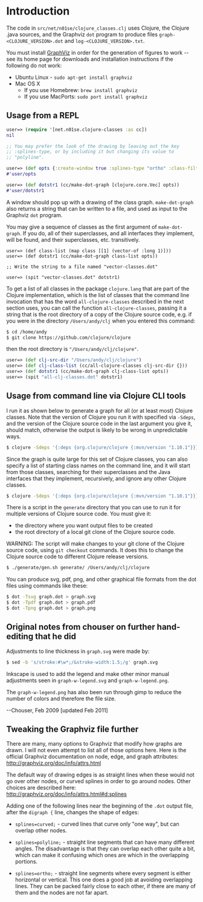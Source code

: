 # Introduction

The code in `src/net/n01se/clojure_classes.clj` uses Clojure, the
Clojure .java sources, and the Graphviz `dot` program to produce files
`graph-<CLOJURE_VERSION>.dot` and `log-<CLOJURE_VERSION>.txt`.

You must install [GraphViz](http://www.graphviz.org) in order for the
generation of figures to work -- see its home page for downloads and
installation instructions if the following do not work:

* Ubuntu Linux - `sudo apt-get install graphviz`
* Mac OS X
  * If you use Homebrew: `brew install graphviz`
  * If you use MacPorts: `sudo port install graphviz`


## Usage from a REPL

```clojure
user=> (require '[net.n01se.clojure-classes :as cc])
nil

;; You may prefer the look of the drawing by leaving out the key
;; :splines-type, or by including it but changing its value to
;; "polyline".

user=> (def opts {:create-window true :splines-type "ortho" :class-filter cc/not-root-class})
#'user/opts

user=> (def dotstr1 (cc/make-dot-graph [clojure.core.Vec] opts))
#'user/dotstr1
```

A window should pop up with a drawing of the class graph.
`make-dot-graph` also returns a string that can be written to a file,
and used as input to the Graphviz `dot` program.

You may give a sequence of classes as the first argument of
`make-dot-graph`.  If you do, all of their superclasses, and all
interfaces they implement, will be found, and their superclasses,
etc. transitively.

```
user=> (def class-list (map class [[1] (vector-of :long 1)]))
user=> (def dotstr1 (cc/make-dot-graph class-list opts))

;; Write the string to a file named "vector-classes.dot"

user=> (spit "vector-classes.dot" dotstr1)
```

To get a list of all classes in the package `clojure.lang` that are
part of the Clojure implementation, which is the list of classes that
the command line invocation that has the word `all-clojure-classes`
described in the next section uses, you can call the function
`all-clojure-classes`, passing it a string that is the root directory
of a copy of the Clojure source code, e.g. if you were in the
directory `/Users/andy/clj` when you entered this command:

```bash
$ cd /home/andy
$ git clone https://github.com/clojure/clojure
```

then the root directory is `"/Users/andy/clj/clojure"`.

```clojure
user=> (def clj-src-dir "/Users/andy/clj/clojure")
user=> (def clj-class-list (cc/all-clojure-classes clj-src-dir {}))
user=> (def dotstr1 (cc/make-dot-graph clj-class-list opts))
user=> (spit "all-clj-classes.dot" dotstr1)
```

## Usage from command line via Clojure CLI tools

I run it as shown below to generate a graph for all (or at least most)
Clojure classes.  Note that the version of Clojure you run it with
specified via `-Sdeps`, and the version of the Clojure source code in
the last argument you give it, should match, otherwise the output is
likely to be wrong in unpredictable ways.

```bash
$ clojure -Sdeps '{:deps {org.clojure/clojure {:mvn/version "1.10.1"}}}' -m net.n01se.clojure-classes generate/ all-clojure-classes /Users/andy/clj/clojure 
```

Since the graph is quite large for this set of Clojure classes, you
can also specify a list of starting class names on the command line,
and it will start from those classes, searching for their superclasses
and the Java interfaces that they implement, recursively, and ignore
any other Clojure classes.

```bash
$ clojure -Sdeps '{:deps {org.clojure/clojure {:mvn/version "1.10.1"}}}' -m net.n01se.clojure-classes generate/ classes clojure.lang.PersistentVector
```

There is a script in the `generate` directory that you can use to run
it for multiple versions of Clojure source code.  You must give it:

+ the directory where you want output files to be created
+ the root directory of a local git clone of the Clojure source code.

WARNING: The script will make changes to your git clone of the Clojure
source code, using `git checkout` commands.  It does this to change
the Clojure source code to different Clojure release versions.

```bash
$ ./generate/gen.sh generate/ /Users/andy/clj/clojure
```

You can produce svg, pdf, png, and other graphical file formats from
the dot files using commands like these:

```bash
$ dot -Tsvg graph.dot > graph.svg
$ dot -Tpdf graph.dot > graph.pdf
$ dot -Tpng graph.dot > graph.png
```

## Original notes from chouser on further hand-editing that he did

Adjustments to line thickness in `graph.svg` were made by:
```bash
$ sed -b 's/stroke:#\w*;/&stroke-width:1.5;/g' graph.svg
```

Inkscape is used to add the legend and make other minor manual
adjustments seen in `graph-w-legend.svg` and `graph-w-legend.png`.

The `graph-w-legend.png` has also been run through gimp to reduce the
number of colors and therefore the file size.

--Chouser, Feb 2009
[updated Feb 2011]


## Tweaking the Graphviz file further

There are many, many options to Graphviz that modify how graphs are
drawn.  I will not even attempt to list all of those options here.
Here is the official Graphviz documentation on node, edge, and graph
attributes: http://graphviz.org/doc/info/attrs.html

The default way of drawing edges is as straight lines when these would
not go over other nodes, or curved splines in order to go around
nodes.  Other choices are described here:
http://graphviz.org/doc/info/attrs.html#d:splines

Adding one of the following lines near the beginning of the `.dot`
output file, after the `digraph {` line, changes the shape of edges:

+ `splines=curved;` - curved lines that curve only "one way", but can
  overlap other nodes.

+ `splines=polyline;` - straight line segments that can have many
  different angles.  The disadvantage is that they can overlap each
  other quite a bit, which can make it confusing which ones are which
  in the overlapping portions.

+ `splines=ortho;` - straight line segments where every segment is
  either horizontal or vertical.  This one does a good job at avoiding
  overlapping lines.  They can be packed fairly close to each other,
  if there are many of them and the nodes are not far apart.
